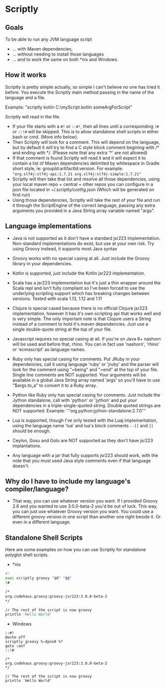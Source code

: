 # Scriptly

## Goals

To be able to run any JVM language script 
* ... with Maven dependencies,
* ... without needing to install those languages
* ... and to work the same on both *nix and Windows. 


## How it works
Scriptly is pretty simple actually, so simple I can't believe no one has tried it before. 
You execute the Scriptly main method passing in the name of the language and a file. 

Example: "scriptly kotlin C:\myScript.kotlin someArgForScript"

Scriptly will read in the file. 


* If your file starts with a `#!` or `::#!`, then all lines until a corresponding `!#` or `::!#`  will be skipped. 
 This is to allow standalone shell scripts in either bash or cmd. (More info below).
* Then Scriptly will look for a comment. This will depend on the language, but by default it will try to find a C 
style block comment begining with /* and ending with */. (Please note that any extra '\*' are not allowed)
* If that comment is found Scriptly will read it and it will expect it to contain a list of Maven dependencies
delimited by whitespace in Gradle short style, ie: groupId:artifactId:version. 
For example: `"org.slf4j:slf4j-api:1.7.21 org.slf4j:slf4j-simple:1.7.21"`
* Scriptly will then take that list and resolve all those dependencies, using your local maven repo + central + 
other repos you can configure in a json file located in ~/.scriptly/config.json (Which will be generated on first run)
* Using those dependencies, Scriptly will take the rest of your file and run it through the ScriptEngine of the correct
language, passing any extra arguments you provided in a Java String array variable named "args". 


## Language implementations

* Java is not supported as it don't have a standard jsr223 implementation. 
 Non-standard implementations do exist, but use at your own risk.
 Try using Groovy instead, it supports most Java syntax
 
* Groovy works with no special casing at all. Just include the Groovy library in your dependencies.
 
* Kotlin is supported, just include the Kotlin jsr223 implementation.
 
* Scala has a jsr223 implementation but it's just a thin wrapper around the Scala repl and isn't 
 fully compliant so I've been forced to use the underlying scripting support which has breaking 
 changes between versions. Tested with scala 1.13, 1.12 and 1.11

* Clojure is special cased because there is no official Clojure jsr223 implementation, however it has it's own
 scripting api that works well and is very simple. The only important note is that Clojure users a String 
 instead of a comment to hold it's maven dependencies. Just use a single double-quote string at the top of your file. 
 
* Javascript requires no special casing at all. If you're on Java 8+ nashorn will be used and before that, rhino. 
You can in fact use 'nashorn', 'rhino' or 'ecmascript' as language names. 

* Ruby only has special casing for comments. Put JRuby in your dependencies, call it using language 'ruby' or 'jruby'
and the parser will look for the comment using "=being" and "=end" at the top of your file. Single line comments are 
NOT supported. Your arguments will be available in a global Java String array named 'args' so you'll have to use "$args.to_a"
to convert it to a Ruby array. 

* Python like Ruby only has special casing for comments. Just include the Jython standalone, call with 'python' or 'jython' and 
put your dependencies in a triple-single-quoted string. Double quoted strings are NOT supported. 
Example: '''org.python:jython-standalone:2.7.0'''

* Lua is supported, though I've only tested with the Luaj implementation, using the language name 'lua' 
 and lua's block comments `--[[` and `]]` should be enough.
 
* Ceylon, Gosu and Golo are NOT supported as they don't have jsr223 implantations. 

* Any language with a jar that fully supports jsr223 should work, with the note that you
 must used Java style comments even if that language doesn't. 


## Why do I have to include my language's compiler/language?

* That way, you can use whatever version you want. If I provided Groovy 2.6 and you wanted to use 3.0.0-beta-2
you'd be out of luck. This way, you can just use whatever Groovy version you want. You could use a different
groovy version in one script than another one right beside it. Or even in a different language. 

## Standalone Shell Scripts

Here are some examples on how you can use Scriptly for standalone polyglot shell scripts. 

* *nix
```bash
#!
exec scriptly groovy "$0" "$@"
!#

/*
org.codehaus.groovy:groovy-jsr223:3.0.0-beta-2
*/

// The rest of the script is now groovy
println 'Hello World'
```

* Windows
```batch 
::#!
@echo off
scriptly groovy %~dpnx0 %*
goto :eof
::!#

/*
org.codehaus.groovy:groovy-jsr223:3.0.0-beta-2
*/

// The rest of the script is now groovy
println 'Hello World'
```
